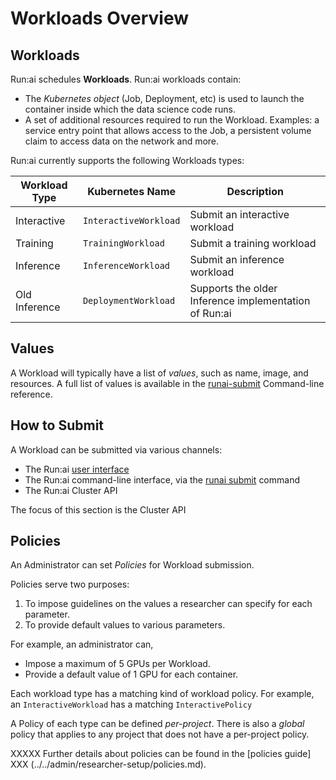 # Workloads Overview

## Workloads

Run:ai schedules __Workloads__. Run:ai workloads contain:

* The _Kubernetes object_ (Job, Deployment, etc) is used to launch the container inside which the data science code runs. 
* A set of additional resources required to run the Workload. Examples: a service entry point that allows access to the Job, a persistent volume claim to access data on the network and more. 

Run:ai currently supports the following Workloads types:

|  Workload Type | Kubernetes Name | Description |
|----------------|-----------------|-------------|
| Interactive    | `InteractiveWorkload` | Submit an interactive workload |
| Training       | `TrainingWorkload`| Submit a training workload |
| Inference      | `InferenceWorkload` | Submit an inference workload |
| Old Inference |  `DeploymentWorkload`| Supports the older Inference implementation of Run:ai |


## Values

A Workload will typically have a list of _values_, such as name, image, and resources. A full list of values is available in the [runai-submit](../../Researcher/cli-reference/runai-submit.md) Command-line reference.

## How to Submit

A Workload can be submitted via various channels:

* The Run:ai [user interface](../../admin/admin-ui-setup/jobs.md)
* The Run:ai command-line interface, via the [runai submit](../../Researcher/cli-reference/runai-submit.md) command
* The Run:ai Cluster API

The focus of this section is the Cluster API

## Policies

An Administrator can set _Policies_ for Workload submission. 

Policies serve two purposes:

1) To impose guidelines on the values a researcher can specify for each parameter.
2) To provide default values to various parameters.

For example, an administrator can,

* Impose a maximum of 5 GPUs per Workload. 
* Provide a default value of 1 GPU for each container. 

Each workload type has a matching kind of workload policy. For example, an `InteractiveWorkload` has a matching `InteractivePolicy`

A Policy of each type can be defined _per-project_. There is also a _global_ policy that applies to any project that does not have a per-project policy.


 XXXXX Further details about policies can be found in the [policies guide]    XXX (../../admin/researcher-setup/policies.md).